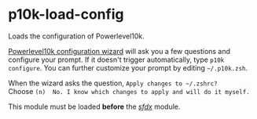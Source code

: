 # p10k-load-config

Loads the configuration of Powerlevel10k.

[Powerlevel10k configuration wizard][1] will ask you a few questions and configure your prompt. If it doesn't trigger automatically, type `p10k configure`. You can further customize your prompt by editing `~/.p10k.zsh`.

When the wizard asks the question, `Apply changes to ~/.zshrc?` \
Choose `(n)  No. I know which changes to apply and will do it myself.` 

This module must be loaded **before** the *[sfdx][2]* module.

[1]: https://github.com/romkatv/powerlevel10k#for-new-users
[2]: https://github.com/jayree/p10k-sfdx